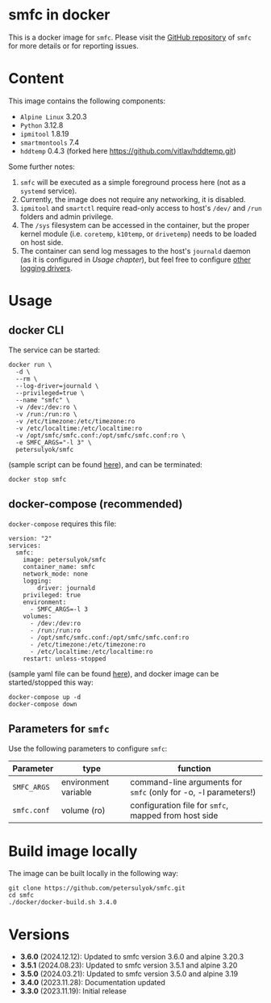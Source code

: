 # smfc in docker
This is a docker image for `smfc`. Please visit the [GitHub repository](https://github.com/petersulyok/smfc) of `smfc` for more details or for reporting issues.

# Content
This image contains the following components: 
- `Alpine Linux` 3.20.3
- `Python` 3.12.8
- `ipmitool` 1.8.19
- `smartmontools` 7.4
- `hddtemp` 0.4.3 (forked here https://github.com/vitlav/hddtemp.git) 

Some further notes:
  1. `smfc` will be executed as a simple foreground process here (not as a `systemd` service).
  2. Currently, the image does not require any networking, it is disabled.
  3. `ipmitool` and `smartctl` require read-only access to host's `/dev/` and `/run` folders and admin privilege.
  4. The `/sys` filesystem can be accessed in the container, but the proper kernel module (i.e. `coretemp`, `k10temp`, or `drivetemp`) needs to be loaded on host side.
  5. The container can send log messages to the host's `journald` daemon (as it is configured in _Usage chapter_), but feel free to configure [other logging drivers](https://docs.docker.com/config/containers/logging/configure/). 

# Usage 

## docker CLI
The service can be started:
```
docker run \
  -d \
  --rm \
  --log-driver=journald \
  --privileged=true \
  --name "smfc" \
  -v /dev:/dev:ro \
  -v /run:/run:ro \
  -v /etc/timezone:/etc/timezone:ro
  -v /etc/localtime:/etc/localtime:ro
  -v /opt/smfc/smfc.conf:/opt/smfc/smfc.conf:ro \
  -e SMFC_ARGS="-l 3" \
  petersulyok/smfc
```
(sample script can be found [here](https://github.com/petersulyok/smfc/blob/main/docker/docker-start.sh)), 
and can be terminated:
```
docker stop smfc  
```

## docker-compose (recommended)
`docker-compose` requires this file:
```
version: "2"
services:
  smfc:
    image: petersulyok/smfc
    container_name: smfc
    network_mode: none
    logging:
        driver: journald
    privileged: true
    environment:
      - SMFC_ARGS=-l 3
    volumes:
      - /dev:/dev:ro
      - /run:/run:ro
      - /opt/smfc/smfc.conf:/opt/smfc/smfc.conf:ro
      - /etc/timezone:/etc/timezone:ro
      - /etc/localtime:/etc/localtime:ro
    restart: unless-stopped
```
(sample yaml file can be found [here](https://github.com/petersulyok/smfc/blob/main/docker/docker-compose.yaml)), 
and docker image can be started/stopped this way:
```commandline
docker-compose up -d
docker-compose down
```

## Parameters for `smfc`
Use the following parameters to configure `smfc`:

| Parameter   | type                 | function                                                        |
|-------------|----------------------|-----------------------------------------------------------------|
| `SMFC_ARGS` | environment variable | command-line arguments for `smfc` (only for -o, -l parameters!) |
| `smfc.conf` | volume (ro)          | configuration file for `smfc`, mapped from host side            |

# Build image locally
The image can be built locally in the following way:
```commandline
git clone https://github.com/petersulyok/smfc.git
cd smfc
./docker/docker-build.sh 3.4.0 
```

# Versions
  - **3.6.0** (2024.12.12): Updated to smfc version 3.6.0 and alpine 3.20.3
  - **3.5.1** (2024.08.23): Updated to smfc version 3.5.1 and alpine 3.20
  - **3.5.0** (2024.03.21): Updated to smfc version 3.5.0 and alpine 3.19
  - **3.4.0** (2023.11.28): Documentation updated 
  - **3.3.0** (2023.11.19): Initial release
